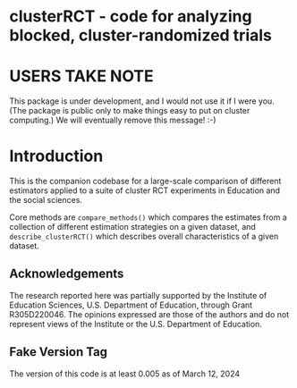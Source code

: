 # clusterRCT - code for analyzing blocked, cluster-randomized trials

# USERS TAKE NOTE

This package is under development, and I would not use it if I were you.  (The package is public only to make things easy to put on cluster computing.) We will eventually remove this message! :-)


# Introduction
This is the companion codebase for a large-scale comparison of different estimators applied to a suite of cluster RCT experiments in Education and the social sciences.

Core methods are `compare_methods()` which compares the estimates from a collection of different estimation strategies on a given dataset, and `describe_clusterRCT()` which describes overall characteristics of a given dataset.


## Acknowledgements
The research reported here was partially supported by the Institute of Education Sciences, U.S. Department of Education, through Grant R305D220046.
The opinions expressed are those of the authors and do not represent views of the Institute or the U.S. Department of Education.

## Fake Version Tag

The version of this code is at least 0.005 as of March 12, 2024




